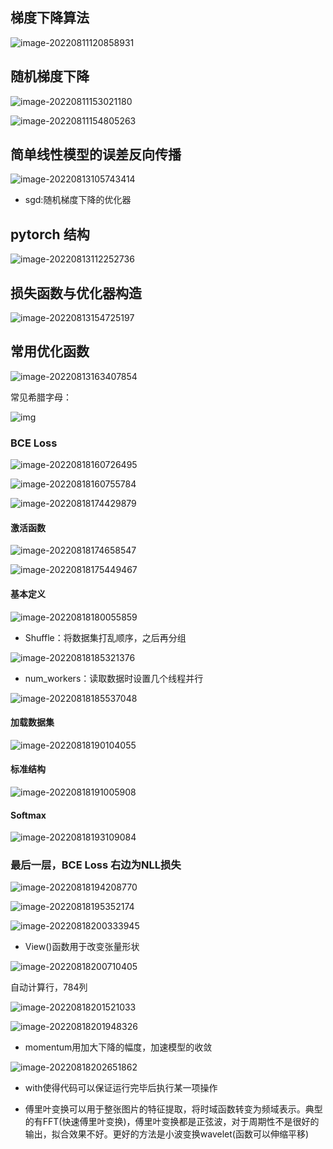 ## 梯度下降算法
![image-20220811120858931](https://img-1301878935.cos.ap-nanjing.myqcloud.com//typora/image-20220811120858931.png)

## 随机梯度下降

![image-20220811153021180](https://img-1301878935.cos.ap-nanjing.myqcloud.com//typora/image-20220811153021180.png)

![image-20220811154805263](https://img-1301878935.cos.ap-nanjing.myqcloud.com//typora/image-20220811154805263.png)

## 简单线性模型的误差反向传播

![image-20220813105743414](https://img-1301878935.cos.ap-nanjing.myqcloud.com//typora/image-20220813105743414.png)

- sgd:随机梯度下降的优化器
  
## pytorch  结构

![image-20220813112252736](https://img-1301878935.cos.ap-nanjing.myqcloud.com//typora/image-20220813112252736.png)

## 损失函数与优化器构造

![image-20220813154725197](https://img-1301878935.cos.ap-nanjing.myqcloud.com//typora/image-20220813154725197.png)

## 常用优化函数

![image-20220813163407854](https://img-1301878935.cos.ap-nanjing.myqcloud.com//typora/image-20220813163407854.png)

常见希腊字母：

![img](https://iknow-pic.cdn.bcebos.com/6609c93d70cf3bc7efb7ba37df00baa1cc112ab1?x-bce-process=image%2Fresize%2Cm_lfit%2Cw_600%2Ch_800%2Climit_1%2Fquality%2Cq_85%2Fformat%2Cf_auto)

### BCE Loss

![image-20220818160726495](https://img-1301878935.cos.ap-nanjing.myqcloud.com//typora/image-20220818160726495.png)

![image-20220818160755784](https://img-1301878935.cos.ap-nanjing.myqcloud.com//typora/image-20220818160755784.png)

![image-20220818174429879](https://img-1301878935.cos.ap-nanjing.myqcloud.com//typora/image-20220818174429879.png)

#### 激活函数

![image-20220818174658547](https://img-1301878935.cos.ap-nanjing.myqcloud.com//typora/image-20220818174658547.png)

![image-20220818175449467](https://img-1301878935.cos.ap-nanjing.myqcloud.com//typora/image-20220818175449467.png)

#### 基本定义

![image-20220818180055859](https://img-1301878935.cos.ap-nanjing.myqcloud.com//typora/image-20220818180055859.png)

- Shuffle：将数据集打乱顺序，之后再分组

![image-20220818185321376](https://img-1301878935.cos.ap-nanjing.myqcloud.com//typora/image-20220818185321376.png)

- num_workers：读取数据时设置几个线程并行

![image-20220818185537048](https://img-1301878935.cos.ap-nanjing.myqcloud.com//typora/image-20220818185537048.png)

#### 加载数据集

![image-20220818190104055](https://img-1301878935.cos.ap-nanjing.myqcloud.com//typora/image-20220818190104055.png)

#### 标准结构

![image-20220818191005908](https://img-1301878935.cos.ap-nanjing.myqcloud.com//typora/image-20220818191005908.png)

#### Softmax

![image-20220818193109084](https://img-1301878935.cos.ap-nanjing.myqcloud.com//typora/image-20220818193109084.png)

### 最后一层，BCE Loss       右边为NLL损失

![image-20220818194208770](https://img-1301878935.cos.ap-nanjing.myqcloud.com//typora/image-20220818194208770.png)

![image-20220818195352174](../../AppData/Roaming/Typora/typora-user-images/image-20220818195352174.png)

![image-20220818200333945](https://img-1301878935.cos.ap-nanjing.myqcloud.com//typora/image-20220818200333945.png)

- View()函数用于改变张量形状

![image-20220818200710405](https://img-1301878935.cos.ap-nanjing.myqcloud.com//typora/image-20220818200710405.png)

自动计算行，784列

![image-20220818201521033](https://img-1301878935.cos.ap-nanjing.myqcloud.com//typora/image-20220818201521033.png)

![image-20220818201948326](https://img-1301878935.cos.ap-nanjing.myqcloud.com//typora/image-20220818201948326.png)

- momentum用加大下降的幅度，加速模型的收敛

![image-20220818202651862](https://img-1301878935.cos.ap-nanjing.myqcloud.com//typora/image-20220818202651862.png)

- with使得代码可以保证运行完毕后执行某一项操作

- 傅里叶变换可以用于整张图片的特征提取，将时域函数转变为频域表示。典型的有FFT(快速傅里叶变换)，傅里叶变换都是正弦波，对于周期性不是很好的输出，拟合效果不好。更好的方法是小波变换wavelet(函数可以伸缩平移)



